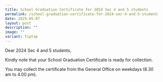 ```yaml
---
title: School Graduation Certificate for 2024 Sec 4 and 5 students
permalink: /school-graduation-certificate-for-2024-sec-4-and-5-students/
date: 2025-05-07
layout: post
description: ""
image: ""
variant: tiptap
---
```

<p>Dear 2024 Sec 4 and 5 students,&nbsp;</p>
<p>Kindly note that your School Graduation Certificate is ready for collection.&nbsp;</p>
<p>You may collect the certificate from the General Office on weekdays (8.30
am to 4.00 pm).</p>
<p></p>